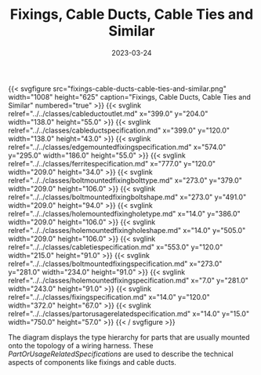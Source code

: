 ﻿---
title: Fixings, Cable Ducts, Cable Ties and Similar
toc: false
type: specs
layout: diagram
date: "2023-03-24"
draft: false
specification: VEC
version: 2.0.2
documentType: "Recommendation"
elementType: Diagram
classes:
  - CableDuctOutlet
  - CableDuctSpecification
  - EdgeMountedFixingSpecification
  - FerriteSpecification
  - BoltMountedFixingBoltType
  - BoltMountedFixingBoltShape
  - HoleMountedFixingHoleType
  - HoleMountedFixingHoleShape
  - CableTieSpecification
  - BoltMountedFixingSpecification
  - HoleMountedFixingSpecification
  - FixingSpecification
  - PartOrUsageRelatedSpecification
menu:
  VEC-2.0.2:    
    parent: component-characteristics
    identifier: component-characteristics/fixings-cable-ducts-cable-ties-and-similar
    weight: 1005013 

# Prev/next pager order (if `docs_section_pager` enabled in `params.toml`)
weight: 1005013
---
{{< svgfigure src="fixings-cable-ducts-cable-ties-and-similar.png" width="1008" height="625" caption="Fixings, Cable Ducts, Cable Ties and Similar" numbered="true" >}}
  {{< svglink relref="../../classes/cableductoutlet.md" x="399.0" y="204.0" width="138.0" height="55.0" >}}
  {{< svglink relref="../../classes/cableductspecification.md" x="399.0" y="120.0" width="138.0" height="43.0" >}}
  {{< svglink relref="../../classes/edgemountedfixingspecification.md" x="574.0" y="295.0" width="186.0" height="55.0" >}}
  {{< svglink relref="../../classes/ferritespecification.md" x="777.0" y="120.0" width="209.0" height="34.0" >}}
  {{< svglink relref="../../classes/boltmountedfixingbolttype.md" x="273.0" y="379.0" width="209.0" height="106.0" >}}
  {{< svglink relref="../../classes/boltmountedfixingboltshape.md" x="273.0" y="491.0" width="209.0" height="94.0" >}}
  {{< svglink relref="../../classes/holemountedfixingholetype.md" x="14.0" y="386.0" width="209.0" height="106.0" >}}
  {{< svglink relref="../../classes/holemountedfixingholeshape.md" x="14.0" y="505.0" width="209.0" height="106.0" >}}
  {{< svglink relref="../../classes/cabletiespecification.md" x="553.0" y="120.0" width="215.0" height="91.0" >}}
  {{< svglink relref="../../classes/boltmountedfixingspecification.md" x="273.0" y="281.0" width="234.0" height="91.0" >}}
  {{< svglink relref="../../classes/holemountedfixingspecification.md" x="7.0" y="281.0" width="243.0" height="91.0" >}}
  {{< svglink relref="../../classes/fixingspecification.md" x="14.0" y="120.0" width="372.0" height="67.0" >}}
  {{< svglink relref="../../classes/partorusagerelatedspecification.md" x="14.0" y="15.0" width="750.0" height="57.0" >}}
{{< / svgfigure >}}
<p> The diagram displays the type hierarchy for parts that are usually mounted onto the topology of a wiring harness. These <i>PartOrUsageRelatedSpecifications</i> are used to describe the technical aspects of components like fixings and cable ducts.      </p>